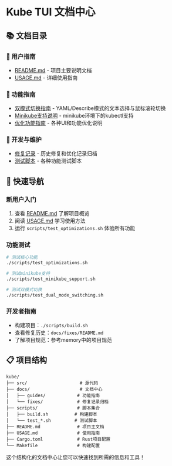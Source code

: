 # Kube TUI 文档中心

## 📚 文档目录

### 🚀 用户指南
- [README.md](../README.md) - 项目主要说明文档
- [USAGE.md](../USAGE.md) - 详细使用指南

### 📖 功能指南
- [双模式切换指南](guides/DUAL_MODE_GUIDE.md) - YAML/Describe模式的文本选择与鼠标滚轮切换
- [Minikube支持说明](guides/MINIKUBE_SUPPORT.md) - minikube环境下的kubectl支持
- [优化功能指南](guides/OPTIMIZATIONS_GUIDE.md) - 各种UI和功能优化说明

### 🔧 开发与维护
- [修复记录](fixes/) - 历史修复和优化记录归档
- [测试脚本](../scripts/) - 各种功能测试脚本

## 🎯 快速导航

### 新用户入门
1. 查看 [README.md](../README.md) 了解项目概览
2. 阅读 [USAGE.md](../USAGE.md) 学习使用方法
3. 运行 `scripts/test_optimizations.sh` 体验所有功能

### 功能测试
```bash
# 测试核心功能
./scripts/test_optimizations.sh

# 测试minikube支持
./scripts/test_minikube_support.sh

# 测试双模式切换
./scripts/test_dual_mode_switching.sh
```

### 开发者指南
- 构建项目：`./scripts/build.sh`
- 查看修复历史：`docs/fixes/README.md`
- 了解项目规范：参考memory中的项目规范

## 📋 项目结构
```
kube/
├── src/                    # 源代码
├── docs/                   # 文档中心
│   ├── guides/            # 功能指南
│   └── fixes/             # 修复记录归档
├── scripts/               # 脚本集合
│   ├── build.sh          # 构建脚本
│   └── test_*.sh         # 测试脚本
├── README.md              # 项目主文档
├── USAGE.md               # 使用指南
├── Cargo.toml             # Rust项目配置
└── Makefile               # 构建配置
```

这个结构化的文档中心让您可以快速找到所需的信息和工具！